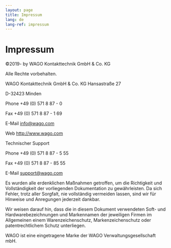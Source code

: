 ```yaml
---
layout: page
title: Impressum
lang: de
lang-ref: impressum
---
```

# Impressum

©2019- by WAGO Kontakttechnik GmbH & Co. KG

Alle Rechte vorbehalten.

WAGO Kontakttechnik GmbH & Co. KG
Hansastraße 27

D-32423 Minden

Phone +49 (0) 571 8 87 - 0

Fax +49 (0) 571 8 87 - 1 69

E-Mail info@wago.com

Web http://www.wago.com

Technischer Support

Phone +49 (0) 571 8 87 - 5 55

Fax +49 (0) 571 8 87 - 85 55

E-Mail support@wago.com

Es wurden alle erdenklichen Maßnahmen getroffen, um die Richtigkeit und Vollständigkeit der vorliegenden Dokumentation zu gewährleisten. Da sich Fehler, trotz aller Sorgfalt, nie vollständig vermeiden lassen, sind wir für Hinweise und Anregungen jederzeit dankbar.

Wir weisen darauf hin, dass die in diesem Dokument verwendeten Soft- und Hardwarebezeichnungen und Markennamen der jeweiligen Firmen im Allgemeinen einem Warenzeichenschutz, Markenzeichenschutz oder patentrechtlichem Schutz unterliegen.

WAGO ist eine eingetragene Marke der WAGO Verwaltungsgesellschaft mbH.
